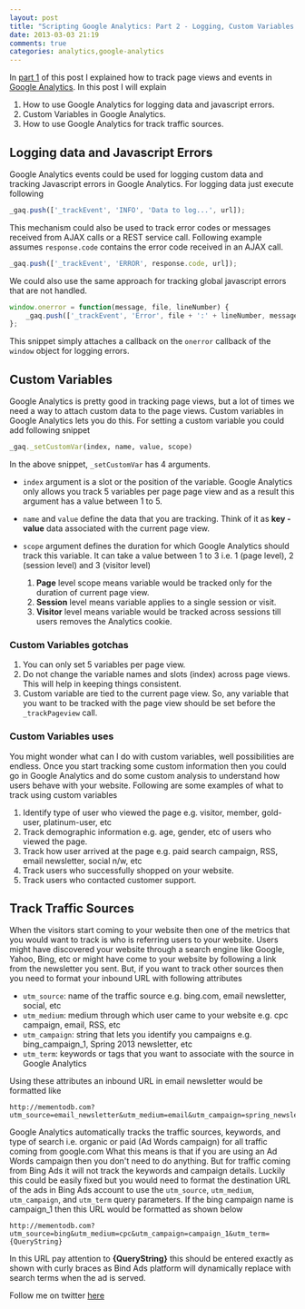```yaml
---
layout: post
title: "Scripting Google Analytics: Part 2 - Logging, Custom Variables & Traffic Sources"
date: 2013-03-03 21:19
comments: true
categories: analytics,google-analytics
---
```


In [part 1](http://himanshu.gilani.info/blog/2013/01/16/scripting-google-analytics-part-1-tracking-pages-and-events/) of this post I explained how to track page views and events in [Google Analytics](http://www.google.com/analytics/). In this post I will explain

1. How to use Google Analytics for logging data and javascript errors.
2. Custom Variables in Google Analytics.
3. How to use Google Analytics for track traffic sources.

<!-- more -->

## Logging data and Javascript Errors

Google Analytics events could be used for logging custom data and tracking Javascript errors in Google Analytics. For logging data just execute following 

``` javascript Logging Data
_gaq.push(['_trackEvent', 'INFO', 'Data to log...', url]);  
```

This mechanism could also be used to track error codes or messages received from AJAX calls or a REST service call. Following example assumes `response.code` contains the error code received in an AJAX call. 

``` javascript Logging Error Codes
_gaq.push(['_trackEvent', 'ERROR', response.code, url]);  
```

We could also use the same approach for tracking global javascript errors that are not handled.

``` javascript Tracking Javascript errors using Google Analytics
window.onerror = function(message, file, lineNumber) {
  	_gaq.push(['_trackEvent', 'Error', file + ':' + lineNumber, message + '']);
};
```

This snippet simply attaches a callback on the `onerror` callback of the `window` object for logging errors.  

## Custom Variables

Google Analytics is pretty good in tracking page views, but a lot of times we need a way to attach custom data to the page views. Custom variables in Google Analytics lets you do this. For setting a custom variable you could add following snippet

``` ruby Setting Up Custom Variables
_gaq._setCustomVar(index, name, value, scope)
```


In the above snippet, `_setCustomVar` has 4 arguments. 

* `index` argument is a slot or the position of the variable. Google Analytics only allows you track 5 variables per page page view and as a result this argument has a value between 1 to 5.
* `name` and `value` define the data that you are tracking. Think of it as **key - value** data associated with the current page view. 
* `scope` argument defines the duration for which Google Analytics should track this variable. It can take a value between 1 to 3 i.e. 1 (page level), 2 (session level) and 3 (visitor level)

    1. **Page** level scope means variable would be tracked only for the duration of current page view.
    2. **Session** level means variable applies to a single session or visit.
    3. **Visitor** level means variable would be tracked across sessions till users removes the Analytics cookie.

### Custom Variables gotchas

1. You can only set 5 variables per page view.
2. Do not change the variable names and slots (index) across page views. This will help in keeping things consistent.
3. Custom variable are tied to the current page view. So, any variable that you want to be tracked with the page view should be set before the `_trackPageview` call.

### Custom Variables uses

You might wonder what can I do with custom variables, well possibilities are endless. Once you start tracking some custom information then you could go in Google Analytics and do some custom analysis to understand how users behave with your website. Following are some examples of what to track using custom variables

1. Identify type of user  who viewed the page e.g. visitor, member, gold-user, platinum-user, etc
2. Track demographic information e.g. age, gender, etc of users who viewed the page.
3. Track how user arrived at the page e.g. paid search campaign, RSS, email newsletter, social n/w, etc
4. Track users who successfully shopped on your website.
5. Track users who contacted customer support.

## Track Traffic Sources

When the visitors start coming to your website then one of the metrics that you would want to track is who is referring users to your website. Users might have discovered your website through a search engine like Google, Yahoo, Bing, etc or might have come to your website by following a link from the newsletter you sent. But, if you want to track other sources then you need to format your inbound URL with following attributes

* `utm_source`: name of the traffic source e.g. bing.com, email newsletter, social, etc
* `utm_medium`: medium through which user came to your website e.g. cpc campaign, email, RSS, etc
* `utm_campaign`: string that lets you identify you campaigns e.g. bing_campaign_1, Spring 2013 newsletter, etc
* `utm_term`: keywords or tags that you want to associate with the source in Google Analytics 

Using these attributes an inbound URL in email newsletter would be formatted like

```
http://mementodb.com?utm_source=email_newsletter&utm_medium=email&utm_campaign=spring_newsletter
```

Google Analytics automatically tracks the traffic sources, keywords, and type of search i.e. organic or paid (Ad Words campaign) for all traffic coming from google.com What this means is that if you are using an Ad Words campaign then you don't need to do anything. But for traffic coming from Bing Ads it will not track the keywords and campaign details. Luckily this could be easily fixed but you would need to format the destination URL of the ads in Bing Ads account to use the `utm_source`, `utm_medium`, `utm_campaign`, and `utm_term` query parameters. If the bing campaign name is campaign_1 then this URL would be formatted as shown below

```
http://mementodb.com?utm_source=bing&utm_medium=cpc&utm_campaign=campaign_1&utm_term={QueryString}
```

In this URL pay attention to **{QueryString}** this should be entered exactly as shown with curly braces as Bind Ads platform will dynamically replace with search terms when the ad is served.

Follow me on twitter [here](http://twitter.com/hgilani)
